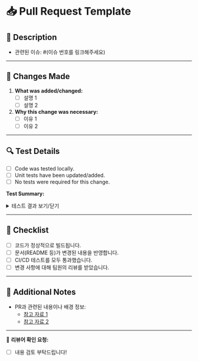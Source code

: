 # 📥 Pull Request Template

## 📝 Description
<!-- PR의 목적과 주요 변경 사항을 간략히 설명해주세요. -->
- 관련된 이슈: #(이슈 번호를 링크해주세요)

---

## 📌 Changes Made
<!-- 아래의 섹션에 주요 변경 내용을 요약해주세요. -->
1. **What was added/changed:**
   - [ ] 설명 1
   - [ ] 설명 2
2. **Why this change was necessary:**
   - [ ] 이유 1
   - [ ] 이유 2

---

## 🔍 Test Details
<!-- PR의 변경 사항이 테스트되었는지 확인하고, 테스트 방법을 설명해주세요. -->
- [ ] Code was tested locally.
- [ ] Unit tests have been updated/added.
- [ ] No tests were required for this change.

**Test Summary:**  
<details>
<summary>테스트 결과 보기/닫기</summary>


**테스트 로그나 스크린샷을 여기에 추가하세요.**
Example: All tests passed: ✔ Test 1 ✔ Test 2


</details>

---

## 🚨 Checklist
- [ ] 코드가 정상적으로 빌드됩니다.
- [ ] 문서(README 등)가 변경된 내용을 반영합니다.
- [ ] CI/CD 테스트를 모두 통과했습니다.
- [ ] 변경 사항에 대해 팀원의 리뷰를 받았습니다.

---

## 💬 Additional Notes
<!-- 추가적으로 공유하고 싶은 내용이 있다면 작성해주세요. -->
- PR과 관련된 내용이나 배경 정보:
  - [참고 자료 1](https://example.com)
  - [참고 자료 2](https://example.com)

---

👀 **리뷰어 확인 요청:**
- [ ] 내용 검토 부탁드립니다!
